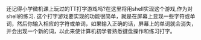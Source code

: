   还记得小学微机课上玩过的TT打字游戏吗?在这里将用shell实现这个游戏,作为对shell的练习.
   这个打字游戏要实现的功能很简单，就是在屏幕上显现一些字符或单词，然后你输入相应的字符或单词，如果输入正确的话，屏幕上的单词就会消失，并会出现一个新的词，以此来使计算机初学者熟悉键盘操作和练习打字。
